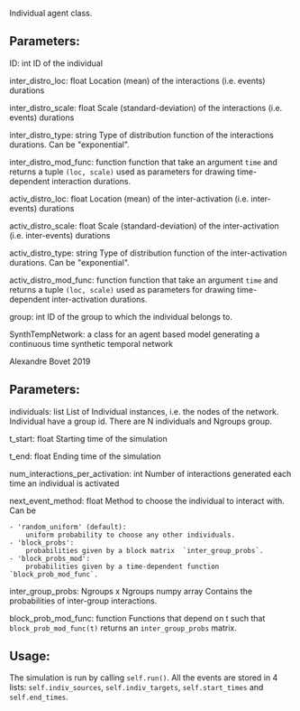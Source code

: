 Individual agent class.
    
Parameters:
-----------

ID: int
    ID of the individual

inter_distro_loc: float
    Location (mean) of the interactions (i.e. events) durations

inter_distro_scale: float
    Scale (standard-deviation) of the interactions (i.e. events) durations

inter_distro_type: string
    Type of distribution function of the interactions durations.
    Can be "exponential".

inter_distro_mod_func: function
    function that take an argument `time` and returns a tuple 
    `(loc, scale)` used as parameters for drawing time-dependent 
    interaction durations.

activ_distro_loc: float
    Location (mean) of the inter-activation (i.e. inter-events) durations

activ_distro_scale: float
    Scale (standard-deviation) of the inter-activation (i.e. inter-events) durations

activ_distro_type: string
    Type of distribution function of the inter-activation durations.
    Can be "exponential".

activ_distro_mod_func: function
    function that take an argument `time` and returns a tuple 
    `(loc, scale)` used as parameters for drawing time-dependent 
    inter-activation durations.

group: int
    ID of the group to which the individual belongs to.
    
    
    
SynthTempNetwork: a class for an agent based model generating a continuous time synthetic temporal network
        
Alexandre Bovet 2019

Parameters:
-----------

individuals: list
    List of Individual instances, i.e. the nodes of the network.
    Individual have a group id. There are N individuals and Ngroups group.

t_start: float
    Starting time of the simulation

t_end: float
    Ending time of the simulation

num_interactions_per_activation: int
    Number of interactions generated each time an individual is
    activated

next_event_method: float
    Method to choose the individual to interact with.
    Can be

    - 'random_uniform' (default): 
        uniform probability to choose any other individuals.
    - 'block_probs':
        probabilities given by a block matrix  `inter_group_probs`.
    - 'block_probs_mod': 
        probabilities given by a time-dependent function `block_prob_mod_func`.

inter_group_probs: Ngroups x Ngroups numpy array
    Contains the probabilities of inter-group interactions.

block_prob_mod_func: function
    Functions that depend on t such that `block_prob_mod_func(t)` returns
    an `inter_group_probs` matrix.

Usage:
------

The simulation is run by calling `self.run()`. All the events are stored
in 4 lists: `self.indiv_sources`, `self.indiv_targets`, 
`self.start_times` and `self.end_times`.    
